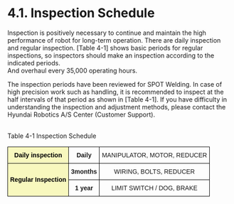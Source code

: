 ﻿# 4.1. Inspection Schedule

Inspection is positively necessary to continue and maintain the high performance of robot for long-term operation.
There are daily inspection and regular inspection. [Table 4-1] shows basic periods for regular inspections, so inspectors should make an inspection according to the indicated periods.  
And overhaul every 35,000 operating hours.  

The inspection periods have been reviewed for SPOT Welding. In case of high precision work such as handling, it is recommended to inspect at the half intervals of that period as shown in [Table 4-1].
If you have difficulty in understanding the inspection and adjustment methods, please contact the Hyundai Robotics A/S Center (Customer Support).


<br>
Table 4-1 Inspection Schedule
<style type="text/css">
.tg  {border-collapse:collapse;border-spacing:0;}
.tg td{border-color:black;border-style:solid;border-width:1px;font-family:Arial, sans-serif;font-size:14px;
  overflow:hidden;padding:10px 5px;word-break:normal;}
.tg th{border-color:black;border-style:solid;border-width:1px;font-family:Arial, sans-serif;font-size:14px;
  font-weight:normal;overflow:hidden;padding:10px 5px;word-break:normal;}
.tg .tg-wa1i{font-weight:bold;text-align:center;vertical-align:middle}
.tg .tg-jafi{background-color:#f8f8be;color:#000000; font-weight:bold;font-weight:bold;text-align:center;vertical-align:middle}
.tg .tg-nrix{text-align:center;vertical-align:middle}
</style>
<table class="tg">
<thead>
  <tr>
    <th class="tg-jafi">Daily inspection</th>
    <th class="tg-wa1i">Daily</th>
    <th class="tg-nrix">MANIPULATOR, MOTOR, REDUCER</th>
  </tr>
</thead>
<tbody>
  <tr>
    <td class="tg-jafi" rowspan="3">Regular Inspection</td>
    <td class="tg-wa1i">3months</td>
    <td class="tg-nrix">WIRING, BOLTS, REDUCER</td>
  </tr>
  <tr>
    <td class="tg-wa1i">1 year</td>
    <td class="tg-nrix">LIMIT SWITCH / DOG, BRAKE</td>
  </tr>
</tbody>
</table>